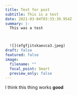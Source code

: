 ```yaml
---
title: Test for post
subtitle: This is a test
date: 2021-03-04T03:33:39.954Z
summary: |-
  This was a test



  ![](efgfjitxkaevca3.jpeg)
draft: false
featured: false
image:
  filename: ""
  focal_point: Smart
  preview_only: false
---
```

I think this thing works **good**